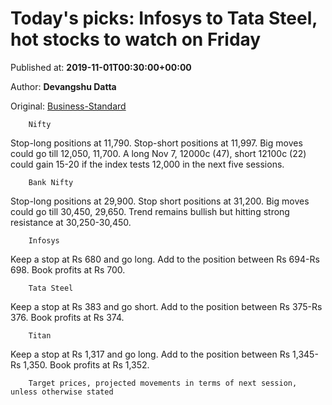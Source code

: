 
# Today's picks: Infosys to Tata Steel, hot stocks to watch on Friday

Published at: **2019-11-01T00:30:00+00:00**

Author: **Devangshu Datta**

Original: [Business-Standard](https://www.business-standard.com/article/markets/today-s-picks-infosys-to-tata-steel-hot-stocks-to-watch-on-friday-119110100079_1.html)


        Nifty
      
Stop-long positions at 11,790. Stop-short positions at 11,997. Big moves could go till 12,050, 11,700. A long Nov 7, 12000c (47), short 12100c (22) could gain 15-20 if the index tests 12,000 in the next five sessions.

        Bank Nifty
      
Stop-long positions at 29,900. Stop short positions at 31,200. Big moves could go till 30,450, 29,650. Trend remains bullish but hitting strong resistance at 30,250-30,450.

        Infosys
      
Keep a stop at Rs 680 and go long. Add to the position between Rs 694-Rs 698. Book profits at Rs 700.

        Tata Steel
      
Keep a stop at Rs 383 and go short. Add to the position between Rs 375-Rs 376. Book profits at Rs 374.

        Titan
      
Keep a stop at Rs 1,317 and go long. Add to the position between Rs 1,345-Rs 1,350. Book profits at Rs 1,352.

        Target prices, projected movements in terms of next session, unless otherwise stated
      
